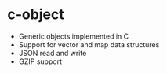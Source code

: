 # c-object

 * Generic objects implemented in C
 * Support for vector and map data structures
 * JSON read and write
 * GZIP support
 
 
 